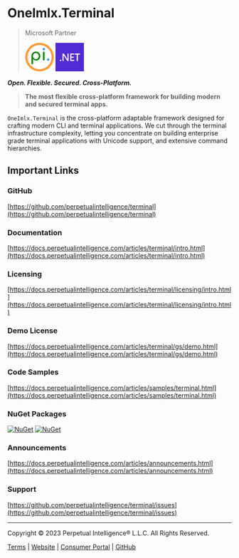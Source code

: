 # OneImlx.Terminal

> Microsoft Partner
>
> ![pi](../../images/brands/pi_64.png)
> ![dotnet](../../images/brands/dotnet_64.png)

***Open. Flexible. Secured. Cross-Platform.***

> **The most flexible cross-platform framework for building modern and secured terminal apps.**

`OneImlx.Terminal` is the cross-platform adaptable framework designed for crafting modern CLI and terminal applications. We cut through the terminal infrastructure complexity, letting you concentrate on building enterprise grade terminal applications with Unicode support, and extensive command hierarchies.

## Important Links

### GitHub
[https://github.com/perpetualintelligence/terminal](https://github.com/perpetualintelligence/terminal)

### Documentation
[https://docs.perpetualintelligence.com/articles/terminal/intro.html](https://docs.perpetualintelligence.com/articles/terminal/intro.html)

### Licensing
[https://docs.perpetualintelligence.com/articles/terminal/licensing/intro.html](https://docs.perpetualintelligence.com/articles/terminal/licensing/intro.html)

### Demo License
[https://docs.perpetualintelligence.com/articles/terminal/gs/demo.html](https://docs.perpetualintelligence.com/articles/terminal/gs/demo.html)

### Code Samples
[https://docs.perpetualintelligence.com/articles/samples/terminal.html](https://docs.perpetualintelligence.com/articles/samples/terminal.html)

### NuGet Packages
[![NuGet](https://img.shields.io/nuget/v/OneImlx.Terminal?label=OneImlx.Terminal)](https://www.nuget.org/packages/OneImlx.Terminal/)
[![NuGet](https://img.shields.io/nuget/v/OneImlx.Terminal.Authentication?label=OneImlx.Terminal.Authentication)](https://www.nuget.org/packages/OneImlx.Terminal.Authentication/)

### Announcements
[https://docs.perpetualintelligence.com/articles/announcements.html](https://docs.perpetualintelligence.com/articles/announcements.html)

### Support
[https://github.com/perpetualintelligence/terminal/issues](https://github.com/perpetualintelligence/terminal/issues)

---
Copyright &copy; 2023 Perpetual Intelligence&reg; L.L.C. All Rights Reserved.

[Terms](https://terms.perpetualintelligence.com/articles/intro.html) | [Website](https://www.perpetualintelligence.com/) | [Consumer Portal](https://www.consumer.perpetualintelligence.com/) | [GitHub](https://github.com/perpetualintelligence/terminal)
